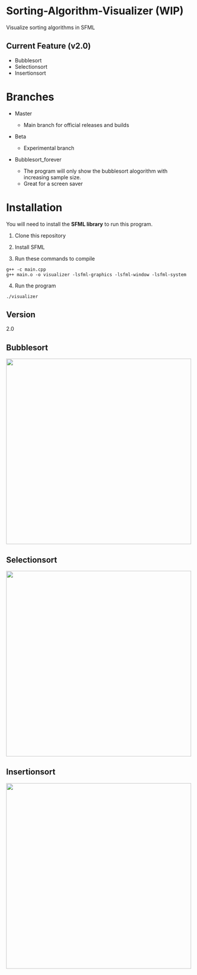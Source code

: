 # Sorting-Algorithm-Visualizer (WIP)

Visualize sorting algorithms in SFML

## Current Feature (v2.0)
- Bubblesort
- Selectionsort
- Insertionsort


# Branches
- Master
  * Main branch for official releases and builds
  
- Beta
  * Experimental branch
  
- Bubblesort_forever
  * The program will only show the bubblesort alogorithm with increasing sample size.
  * Great for a screen saver

# Installation
You will need to install the **SFML library** to run this program.

1. Clone this repository

3. Install SFML

5. Run these commands to compile

```
g++ -c main.cpp
g++ main.o -o visualizer -lsfml-graphics -lsfml-window -lsfml-system
```

4. Run the program

```
./visualizer
```

## Version
2.0

## Bubblesort
<img src="https://i.imgur.com/BmiVVL1.gif" width=500px></img>

## Selectionsort
<img src="https://i.imgur.com/aWzCH08.gif" width=500px></img>

## Insertionsort
<img src="https://i.imgur.com/gYPV2h0.gif" width=500px></img>
